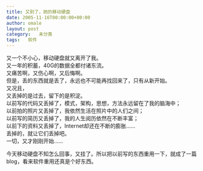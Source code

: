 ```yaml
---
title: 又别了，她的移动硬盘
date: 2005-11-16T00:00:00+00:00
author: omale
layout: post
category:   未分类
tags:   软件
---
```

又一个不小心，移动硬盘就又离开了我。  
又一年的积蓄，40G的数据全都付诸东流。  
又痛苦啊，又伤心啊，又后悔啊。  
但是，丢的东西就是丢了，永远也不可能再找回来了，只有从新开始。  
又况且，  
又丢掉的是过去，留下的是积淀。  
以前写的代码又丢掉了，模式，架构，思想，方法永远留在了我的脑海中；  
以前拍的照片又丢掉了，我依然生活在照片中的人们之间；  
以前写的简历又丢掉了，我的人生阅历依然在不断丰富；  
以前下的资料又丢掉了，Internet却还在不断的膨胀……  
丢掉的，就让它们丢掉吧。  
一切，又才刚刚开始……

今天移动硬盘不知怎么回事，又挂了。所以把以前写的东西重用一下，就成了一篇blog，看来软件重用还真是个好东西。

<font class=diary_poster>